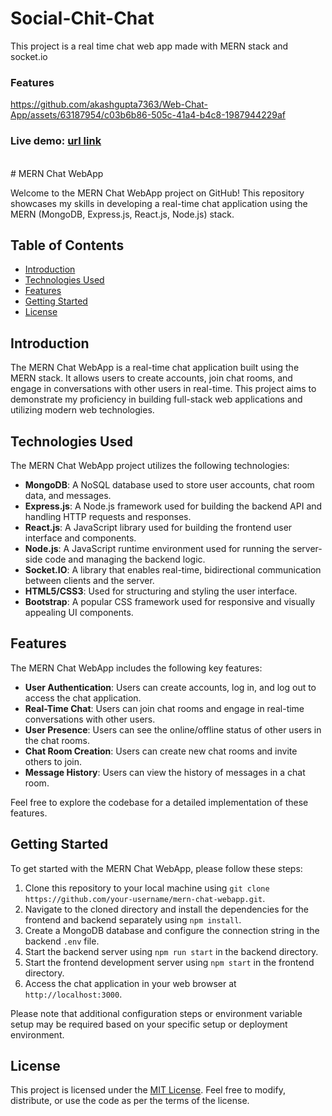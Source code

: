 # Social-Chit-Chat
This project is a real time chat web app made with MERN stack and socket.io



<h3>Features</h3>



https://github.com/akashgupta7363/Web-Chat-App/assets/63187954/c03b6b86-505c-41a4-b4c8-1987944229af
<br/>
<h3>Live demo: <a href="https://socialchitchat.onrender.com/ " >url link</a></h3>

<br/>
# MERN Chat WebApp

Welcome to the MERN Chat WebApp project on GitHub! This repository showcases my skills in developing a real-time chat application using the MERN (MongoDB, Express.js, React.js, Node.js) stack.

## Table of Contents

- [Introduction](#introduction)
- [Technologies Used](#technologies-used)
- [Features](#features)
- [Getting Started](#getting-started)
- [License](#license)

## Introduction

The MERN Chat WebApp is a real-time chat application built using the MERN stack. It allows users to create accounts, join chat rooms, and engage in conversations with other users in real-time. This project aims to demonstrate my proficiency in building full-stack web applications and utilizing modern web technologies.

## Technologies Used

The MERN Chat WebApp project utilizes the following technologies:

- **MongoDB**: A NoSQL database used to store user accounts, chat room data, and messages.
- **Express.js**: A Node.js framework used for building the backend API and handling HTTP requests and responses.
- **React.js**: A JavaScript library used for building the frontend user interface and components.
- **Node.js**: A JavaScript runtime environment used for running the server-side code and managing the backend logic.
- **Socket.IO**: A library that enables real-time, bidirectional communication between clients and the server.
- **HTML5/CSS3**: Used for structuring and styling the user interface.
- **Bootstrap**: A popular CSS framework used for responsive and visually appealing UI components.

## Features

The MERN Chat WebApp includes the following key features:

- **User Authentication**: Users can create accounts, log in, and log out to access the chat application.
- **Real-Time Chat**: Users can join chat rooms and engage in real-time conversations with other users.
- **User Presence**: Users can see the online/offline status of other users in the chat rooms.
- **Chat Room Creation**: Users can create new chat rooms and invite others to join.
- **Message History**: Users can view the history of messages in a chat room.

Feel free to explore the codebase for a detailed implementation of these features.

## Getting Started

To get started with the MERN Chat WebApp, please follow these steps:

1. Clone this repository to your local machine using `git clone https://github.com/your-username/mern-chat-webapp.git`.
2. Navigate to the cloned directory and install the dependencies for the frontend and backend separately using `npm install`.
3. Create a MongoDB database and configure the connection string in the backend `.env` file.
4. Start the backend server using `npm run start` in the backend directory.
5. Start the frontend development server using `npm start` in the frontend directory.
6. Access the chat application in your web browser at `http://localhost:3000`.

Please note that additional configuration steps or environment variable setup may be required based on your specific setup or deployment environment.

## License

This project is licensed under the [MIT License](LICENSE). Feel free to modify, distribute, or use the code as per the terms of the license.

